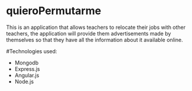 quieroPermutarme
=======

This is an application that allows teachers to relocate their jobs with other teachers, the application will provide them advertisements made by themselves so that they have all the information about it available online.

#Technologies used:
- Mongodb
- Express.js
- Angular.js
- Node.js
